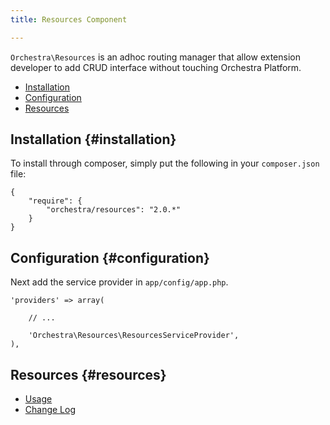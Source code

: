 ```yaml
---
title: Resources Component

---
```


`Orchestra\Resources` is an adhoc routing manager that allow extension developer to add CRUD interface without touching Orchestra Platform.

* [Installation](#installation)
* [Configuration](#configuration)
* [Resources](#resources)

## Installation {#installation}

To install through composer, simply put the following in your `composer.json` file:

	{
		"require": {
			"orchestra/resources": "2.0.*"
		}
	}

## Configuration {#configuration}

Next add the service provider in `app/config/app.php`.

	'providers' => array(

		// ...

		'Orchestra\Resources\ResourcesServiceProvider',
	),

## Resources {#resources}

* [Usage](/docs/2.0/components/resources/usage)
* [Change Log](/docs/2.0/components/resources/changes#v2-0)
